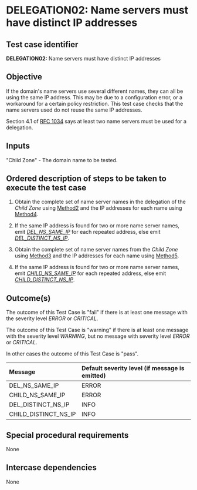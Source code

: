 # DELEGATION02: Name servers must have distinct IP addresses

## Test case identifier

**DELEGATION02:** Name servers must have distinct IP addresses

## Objective

If the domain's name servers use several different names, they can all
be using the same IP address. This may be due to a configuration error, or
a workaround for a certain policy restriction. This test case checks that
the name servers used do not reuse the same IP addresses.

Section 4.1 of [RFC 1034] says at least two name servers must be used 
for a delegation.

## Inputs

"Child Zone" - The domain name to be tested.

## Ordered description of steps to be taken to execute the test case

1. Obtain the complete set of name server names in the delegation of
   the *Child Zone* using [Method2] and the IP addresses for each name 
   using [Method4].

2. If the same IP address is found for two or more name server names, 
   emit *[DEL_NS_SAME_IP]* for each repeated address, else emit
   *[DEL_DISTINCT_NS_IP]*.

3. Obtain the complete set of name server names from the *Child Zone* 
   using [Method3] and the IP addresses for each name using [Method5].

4. If the same IP address is found for two or more name server names, 
   emit *[CHILD_NS_SAME_IP]* for each repeated address, else emit
   *[CHILD_DISTINCT_NS_IP]*.

## Outcome(s)

The outcome of this Test Case is "fail" if there is at least one message
with the severity level *ERROR* or *CRITICAL*.

The outcome of this Test Case is "warning" if there is at least one message
with the severity level *WARNING*, but no message with severity level
*ERROR* or *CRITICAL*.

In other cases the outcome of this Test Case is "pass".

Message               | Default severity level (if message is emitted)
:---------------------|:-----------------------------------
DEL_NS_SAME_IP        | ERROR
CHILD_NS_SAME_IP      | ERROR
DEL_DISTINCT_NS_IP    | INFO
CHILD_DISTINCT_NS_IP  | INFO

## Special procedural requirements

None 

## Intercase dependencies

None


[RFC 1034]: https://datatracker.ietf.org/doc/html/rfc1034

[Method2]:  ../Methods.md#method-2-obtain-glue-name-records-from-parent

[Method3]:  ../Methods.md#method-3-obtain-name-servers-from-child

[Method4]:  ../Methods.md#method-4-obtain-glue-address-records-from-parent

[Method5]:  ../Methods.md#method-5-obtain-the-name-server-address-records-from-child

[DEL_NS_SAME_IP]: #outcomes

[CHILD_NS_SAME_IP]: #outcomes

[DEL_DISTINCT_NS_IP]: #outcomes

[CHILD_DISTINCT_NS_IP]: #outcomes